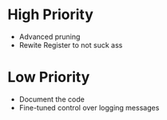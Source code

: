# High Priority
* Advanced pruning
* Rewite Register to not suck ass
# Low Priority
* Document the code
* Fine-tuned control over logging messages
